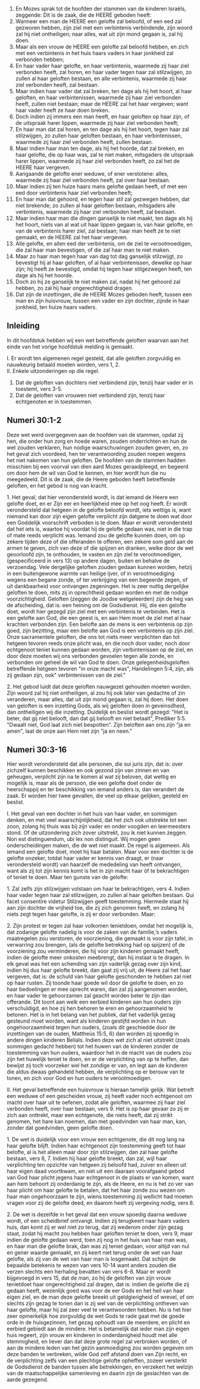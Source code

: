 1. En Mozes sprak tot de hoofden der stammen van de kinderen Israëls, zeggende: Dit is de zaak, die de HEERE geboden heeft: 
2. Wanneer een man de HEERE een gelofte zal beloofd, of een eed zal gezworen hebben, zijn ziel met een verbintenis verbindende, zijn woord zal hij niet ontheiligen; naar alles, wat uit zijn mond gegaan is, zal hij doen. 
3. Maar als een vrouw de HEERE een gelofte zal beloofd hebben, en zich met een verbintenis in het huis haars vaders in haar jonkheid zal verbonden hebben; 
4. En haar vader haar gelofte, en haar verbintenis, waarmede zij haar ziel verbonden heeft, zal horen, en haar vader tegen haar zal stilzwijgen, zo zullen al haar geloften bestaan, en alle verbintenis, waarmede zij haar ziel verbonden heeft, zal bestaan. 
5. Maar indien haar vader dat zal breken, ten dage als hij het hoort, al haar geloften, en haar verbintenissen, waarmede zij haar ziel verbonden heeft, zullen niet bestaan; maar de HEERE zal het haar vergeven; want haar vader heeft ze haar doen breken. 
6. Doch indien zij immers een man heeft, en haar geloften op haar zijn, of de uitspraak harer lippen, waarmede zij haar ziel verbonden heeft; 
7. En haar man dat zal horen, en ten dage als hij het hoort, tegen haar zal stilzwijgen, zo zullen haar geloften bestaan, en haar verbintenissen, waarmede zij haar ziel verbonden heeft, zullen bestaan. 
8. Maar indien haar man ten dage, als hij het hoorde, dat zal breken, en haar gelofte, die op haar was, zal te niet maken, mitsgaders de uitspraak harer lippen, waarmede zij haar ziel verbonden heeft, zo zal het de HEERE haar vergeven. 
9. Aangaande de gelofte ener weduwe, of ener verstotene: alles, waarmede zij haar ziel verbonden heeft, zal over haar bestaan. 
10. Maar indien zij ten huize haars mans gelofte gedaan heeft, of met een eed door verbintenis haar ziel verbonden heeft; 
11. En haar man dat gehoord, en tegen haar stil zal gezwegen hebben, dat niet brekende; zo zullen al haar geloften bestaan, mitsgaders alle verbintenis, waarmede zij haar ziel verbonden heeft, zal bestaan. 
12. Maar indien haar man die dingen ganselijk te niet maakt, ten dage als hij het hoort, niets van al wat uit haar lippen gegaan is, van haar gelofte, en van de verbintenis harer ziel, zal bestaan; haar man heeft ze te niet gemaakt, en de HEERE zal het haar vergeven. 
13. Alle gelofte, en allen eed der verbintenis, om de ziel te verootmoedigen, die zal haar man bevestigen, of die zal haar man te niet maken. 
14. Maar zo haar man tegen haar van dag tot dag ganselijk stilzwijgt, zo bevestigt hij al haar geloften, of al haar verbintenissen, dewelke op haar zijn; hij heeft ze bevestigd, omdat hij tegen haar stilgezwegen heeft, ten dage als hij het hoorde. 
15. Doch zo hij ze ganselijk te niet maken zal, nadat hij het gehoord zal hebben, zo zal hij haar ongerechtigheid dragen. 
16. Dat zijn de inzettingen, die de HEERE Mozes geboden heeft, tussen een man en zijn huisvrouw, tussen een vader en zijn dochter, zijnde in haar jonkheid, ten huize haars vaders. 

## Inleiding

In dit hoofdstuk hebben wij een wet betreffende geloften waarvan aan het einde van het vorige hoofdstuk melding is gemaakt.

I. Er wordt ten algemenen regel gesteld, dat alle geloften zorgvuldig en nauwkeurig betaald moeten worden, vers 1, 2.  
II. Enkele uitzonderingen op die regel.  
1. Dat de geloften van dochters niet verbindend zijn, tenzij haar vader er in toestemt, vers 3-5.  
2. Dat de geloften van vrouwen niet verbindend zijn, tenzij haar echtgenoten er in toestemmen.  

## Numeri 30:1-2 

Deze wet werd overgegeven aan de hoofden van de stammen, opdat zij hen, die onder hun zorg en hoede waren, zouden onderrichten en hun de wet zouden verklaren, hun nodige waarschuwingen zouden geven, en, zo het geval zich voordeed, hen ter verantwoording zouden roepen wegens het niet nakomen van hun geloften. De hoofden van de stammen hadden misschien bij een voorval van dien aard Mozes geraadpleegd, en begeerd om door hem de wil van God te kennen, en hier wordt hun die nu meegedeeld. Dit is de zaak, die de Heere geboden heeft betreffende geloften, en het gebod is nog van kracht.

1\. Het geval, dat hier verondersteld wordt, is dat iemand de Heere een gelofte doet, en er Zijn eer en heerlijkheid mee op het oog heeft. Er wordt verondersteld dat hetgeen in de gelofte beloofd wordt, iets wettigs is, want niemand kan door zijn eigen gelofte verplicht zijn datgene te doen wat door een Goddelijk voorschrift verboden is te doen. Maar er wordt verondersteld dat het iets is, waartoe hij voordat hij de gelofte gedaan was, niet in die trap of mate reeds verplicht was. Iemand zou de gelofte kunnen doen, om op zekere tijden deze of die offeranden te offeren, een zekere som geld aan de armen te geven, zich van deze of die spijzen en dranken, welke door de wet geoorloofd zijn, te onthouden, te vasten en zijn ziel te verootmoedigen, (gespecificeerd in vers 13) op andere dagen, buiten en behalve de verzoendag. Vele dergelijke geloften zouden gedaan kunnen worden, hetzij in een buitengewone warmte van heilige ijver, of in verootmoediging wegens een begane zonde, of ter verkrijging van een begeerde zegen, of uit dankbaarheid voor ontvangen zegeningen. Het is zeer nuttig dergelijke geloften te doen, mits zij in oprechtheid gedaan worden en met de nodige voorzichtigheid. Geloften (zeggen de Joodse wetgeleerden) zijn de heg van de afscheiding, dat is: een heining om de Godsdienst. Hij, die een gelofte doet, wordt hier gezegd zijn ziel met een verbintenis te verbinden. Het is een gelofte aan God, die een geest is, en aan Hem moet de ziel met al haar krachten verbonden zijn. Een belofte aan de mens is een verbintenis op zijn goed, zijn bezitting, maar een belofte aan God is een verbintenis op zijn ziel. Onze sacramentele geloften, die ons tot niets meer verplichten dan tot hetgeen tevoren reeds onze plicht was, en die noch door vader, noch door echtgenoot teniet kunnen gedaan worden, zijn verbintenissen op de ziel, en door deze moeten wij ons verbonden gevoelen tegen alle zonde, en verbonden om geheel de wil van God te doen. Onze gelegenheidsgeloften betreffende hetgeen tevoren "in onze macht was", Handelingen 5:4, zijn, als zij gedaan zijn, ook" verbintenissen van de ziel." 

2\. Het gebod luidt dat deze geloften nauwgezet gehouden moeten worden. Zijn woord zal hij niet ontheiligen, al zou hij ook later van gedachte of zin veranderen, maar alles, dat uit zijn mond gegaan is, zal hij doen. Het doen van geloften is een inzetting Gods, als wij geloften doen in geveinsdheid, dan ontheiligen wij die inzetting. Duidelijk en beslist wordt gezegd: "Het is beter, dat gij niet belooft, dan dat gij belooft en niet betaalt", Prediker 5:5. "Dwaalt niet, God laat zich niet bespotten". Zijn beloften aan ons zijn "ja en amen", laat de onze aan Hem niet zijn "ja en neen." 

## Numeri  30:3-16 

Hier wordt verondersteld dat alle personen, die sui juris zijn, dat is: over zichzelf kunnen beschikken en ook gezond zijn van zinnen en van geheugen, verplicht zijn na te komen al wat zij beloven, dat wettig en mogelijk is, maar als de persoon, die een gelofte doet onder de heerschappij en ter beschikking van iemand anders is, dan verandert de zaak. Er worden hier twee gevallen, die veel op elkaar gelijken, gesteld en beslist.

I. Het geval van een dochter in het huis van haar vader, en sommigen denken, en met veel waarschijnlijkheid, dat het zich ook uitstrekte tot een zoon, zolang hij thuis was bij zijn vader en onder voogden en leermeesters stond. Of de uitzondering zich zover uitstrekt, zou ik niet kunnen zeggen. Non est distinguendum, ubi lex non distinguit. Wij mogen geen onderscheidingen maken, die de wet niet maakt. De regel is algemeen. Als iemand een gelofte doet, moet hij haar betalen. Maar voor een dochter is de gelofte onzeker, totdat haar vader er kennis van draagt, er (naar verondersteld wordt) van haarzelf de mededeling van heeft ontvangen, want als zij tot zijn kennis komt is het in zijn macht haar òf te bekrachtigen of teniet te doen. Maar ten gunste van de gelofte:

1\. Zal zelfs zijn stilzwijgen volstaan om haar te bekrachtigen, vers 4. Indien haar vader tegen haar zal stilzwijgen, zo zullen al haar geloften bestaan. Qui facet consentire videtur Stilzwijgen geeft toestemming. Hiermede staat hij aan zijn dochter de vrijheid toe, die zij zich genomen heeft, en zolang hij niets zegt tegen haar gelofte, is zij er door verbonden. Maar: 

2\. Zijn protest er tegen zal haar volkomen tenietdoen, omdat het mogelijk is, dat zodanige gelofte nadelig is voor de zaken van de familie,’s vaders maatregelen zou verstoren, de voorziening, die gemaakt is voor zijn tafel, in verwarring zou brengen, (als de gelofte betrekking had op spijzen) of de voorziening zou verminderen, die hij voor zijn kinderen gemaakt heeft, indien de gelofte meer onkosten meebrengt, dan hij instaat is te dragen. In elk geval was het een schending van zijn vaderlijk gezag over zijn kind, indien hij dus haar gelofte breekt, dan gaat zij vrij uit, de Heere zal het haar vergeven, dat is: de schuld van haar gelofte geschonden te hebben zal niet op haar rusten. Zij toonde haar goede wil door de gelofte te doen, en zo haar bedoelingen er mee oprecht waren, dan zal zij aangenomen worden, en haar vader te gehoorzamen zal geacht worden beter te zijn dan offerande. 
Dit toont aan welk een eerbied kinderen aan hun ouders zijn verschuldigd, en hoe zij hen behoren te eren en gehoorzaamheid te betonen. Het is in het belang van het publiek, dat het vaderlijk gezag gesteund moet worden, want als kinderen gestijfd worden in hun ongehoorzaamheid tegen hun ouders, (zoals dit geschiedde door de inzettingen van de ouden, Mattheüs 15:5, 6) dan worden zij spoedig in andere dingen kinderen Belials. Indien deze wet zich al niet uitstrekt (zoals sommigen gedacht hebben) tot het huwen van de kinderen zonder de toestemming van hun ouders, waardoor het in de macht van de ouders zou zijn het huwelijk teniet te doen, en er de verplichting van op te heffen, dan bewijst zij toch voorzeker wel het zondige er van, en legt aan de kinderen die aldus dwaas gehandeld hebben, de verplichting op er berouw van te tonen, en zich voor God en hun ouders te verootmoedigen.

II. Het geval betreffende een huisvrouw is hieraan tamelijk gelijk. Wat betreft een weduwe of een gescheiden vrouw, zij heeft vader noch echtgenoot om macht over haar uit te oefenen, zodat alle geloften, waarmee zij haar ziel verbonden heeft, over haar bestaan, vers 9. Het is op haar gevaar zo zij er zich aan onttrekt, maar een echtgenote, die niets heeft, dat zij strikt genomen, het hare kan noemen, dan met goedvinden van haar man, kan, zonder dat goedvinden, geen gelofte doen.

1\. De wet is duidelijk voor een vrouw een echtgenote, die dit nog lang na haar gelofte blijft. Indien haar echtgenoot zijn toestemming geeft tot haar belofte, al is het alleen maar door zijn stilzwijgen, dan zal haar gelofte bestaan, vers 6, 7. Indien hij haar gelofte breekt, dan zal, wijl haar verplichting ten opzichte van hetgeen zij beloofd had, zuiver en alleen uit haar eigen daad voortkwam, en niet uit een daaraan voorafgaand gebod van God haar plicht jegens haar echtgenoot in de plaats er van komen, want aan hem behoort zij onderdanig te zijn, als de Heere, en nu is het zo ver van haar plicht om haar gelofte te betalen, dat het haar zonde zou wezen om haar man ongehoorzaam te zijn, wiens toestemming zij wellicht had moeten vragen voor zij de gelofte deed, en daarom heeft zij vergeving nodig, vers 8.

2\. De wet is dezelfde in het geval dat een vrouw spoedig daarna weduwe wordt, of een scheidbrief ontvangt. Indien zij terugkeert naar haars vaders huis, dan komt zij er wel niet zo terug, dat zij wederom onder zijn gezag staat, zodat hij macht zou hebben haar geloften teniet te doen, vers 9, maar indien de gelofte gedaan werd, toen zij nog in het huis van haar man was, en haar man die gelofte brak, dan was zij teniet gedaan, voor altijd van nul en gener waarde gemaakt, en zij keert niet terug onder de wet van haar gelofte, als zij van de wet van haar man is losgemaakt. Dat schijnt de bepaalde betekenis te wezen van vers 10-14 want anders zouden die verzen slechts een herhaling bevatten van vers 6-8. Maar er wordt bijgevoegd in vers 15, dat de man, zo hij de geloften van zijn vrouw tenietdoet haar ongerechtigheid zal dragen, dat is: indien de gelofte die zij gedaan heeft, wezenlijk goed was voor de eer Gods en het heil van haar eigen ziel, en de man deze gelofte breekt uit geldgierigheid of wrevel, of om slechts zijn gezag te tonen dan is zij wel van de verplichting ontheven van haar gelofte, maar hij zal zeer veel te verantwoorden hebben. Nu is het hier zeer opmerkelijk hoe zorgvuldig de wet Gods te rade gaat met de goede orde in de huisgezinnen, het gezag ophoudt van de meerdere, en plicht en eerbied gebiedt aan de mindere. Het is betamelijk dat ieder man zijn eigen huis regeert, zijn vrouw en kinderen in onderdanigheid houdt met alle stemmigheid, en liever dan dat deze grote regel zal verbroken worden, of aan de mindere leden van het gezin aanmoediging zou worden gegeven om deze banden te verbreken, wilde God zelf afstand doen van Zijn recht, en de verplichting zelfs van een plechtige gelofte opheffen, zozeer versterkt de Godsdienst de banden tussen alle betrekkingen, en verzekert het welzijn van de maatschappelijke samenleving en daarin zijn de geslachten van de aarde gezegend.

 
